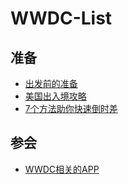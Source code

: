 # WWDC-List

## 准备

- [出发前的准备](https://github.com/bigyelow/WWDC-List/blob/master/%E5%87%BA%E5%8F%91%E5%89%8D%E7%9A%84%E5%87%86%E5%A4%87.md)
- [美国出入境攻略](https://github.com/bigyelow/WWDC-List/blob/master/%E7%BE%8E%E5%9B%BD%E5%87%BA%E5%85%A5%E5%A2%83%E6%94%BB%E7%95%A5.md)
- [7个方法助你快速倒时差](https://github.com/bigyelow/WWDC-List/blob/master/7%E4%B8%AA%E6%96%B9%E6%B3%95%E5%8A%A9%E4%BD%A0%E5%BF%AB%E9%80%9F%E5%80%92%E6%97%B6%E5%B7%AE.md)

## 参会
- [WWDC相关的APP](https://github.com/bigyelow/WWDC-List/blob/master/WWDC%E7%9B%B8%E5%85%B3%E7%9A%84APP.md)